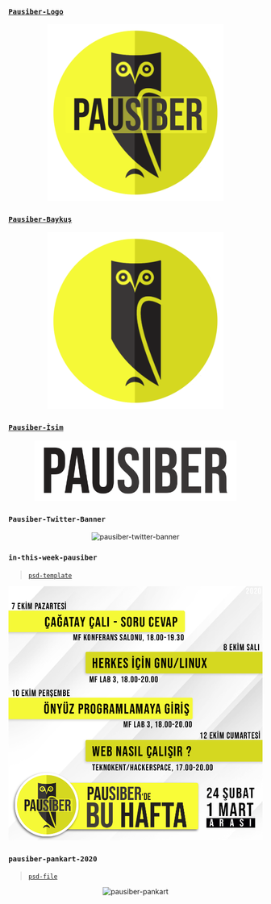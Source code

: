 ### [`Pausiber-Logo`](https://raw.githubusercontent.com/PauSiber/tasarim/master/images/pausiber-logo.png)

<p align="center">
	<img alt="pausiber-logo" src="images/pausiber-logo.png" width="350">
</p>

### [`Pausiber-Baykuş`](https://raw.githubusercontent.com/PauSiber/tasarim/master/images/pausiber-baykus.png)
<p align="center">
	<img alt="pausiber-baykus" src="images/pausiber-baykus.png" width="350">
</p>

### [`Pausiber-İsim`](https://raw.githubusercontent.com/PauSiber/tasarim/master/images/pausiber-isim.png)
<p align="center">
	<img alt="pausiber-isim" src="images/pausiber-isim.png" width="400">
</p>

### `Pausiber-Twitter-Banner`
<p align="center">
	<img alt="pausiber-twitter-banner" src="images/pausiber-twitter-banner.png" width="600">
</p>

### `in-this-week-pausiber`
> [`psd-template`](https://github.com/PauSiber/tasarim/blob/master/images/in-this-week-pausiber/in-this-week-pausiber.psd)

<p align="center">
	<img alt="in-this-week-pausiber" src="images/in-this-week-pausiber/in-this-week-pausiber-example.png" width="600">
</p>

### `pausiber-pankart-2020`
> [`psd-file`](https://github.com/PauSiber/tasarim/blob/master/images/pausiber-pankart/pausiber-pankart.psd)

<p align="center">
	<img alt="pausiber-pankart" src="images/pausiber-pankart/pausiber-pankart.png" width="600">
</p>
